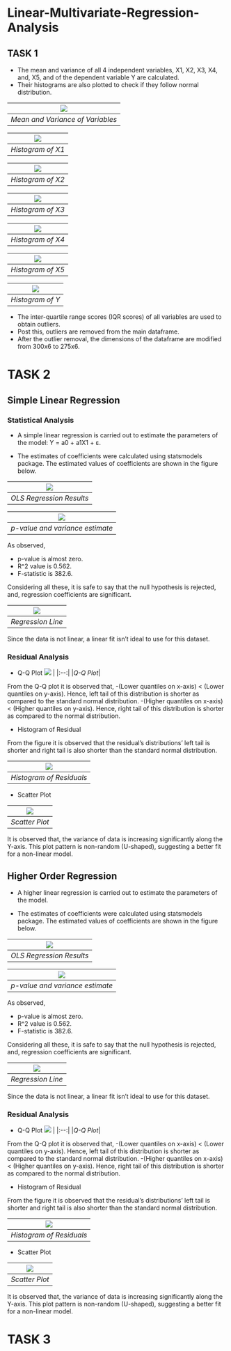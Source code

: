 # Linear-Multivariate-Regression-Analysis

## TASK 1

- The mean and variance of all 4 independent variables, X1, X2, X3, X4, and, X5, and of the dependent variable Y are calculated. 
- Their histograms are also plotted to check if they follow normal distribution. 

![](https://github.com/sharvaridesh/Linear-Multivariate-Regression-Analysis/blob/master/results/mean_variance_variables.PNG) |
|:--:|
|*Mean and Variance of Variables*|

![](https://github.com/sharvaridesh/Linear-Multivariate-Regression-Analysis/blob/master/results/X1_hist.png) |
|:--:|
|*Histogram of X1*|

![](https://github.com/sharvaridesh/Linear-Multivariate-Regression-Analysis/blob/master/results/X2_hist.png) |
|:--:|
|*Histogram of X2*|

![](https://github.com/sharvaridesh/Linear-Multivariate-Regression-Analysis/blob/master/results/X3_hist.png) |
|:--:|
|*Histogram of X3*|

![](https://github.com/sharvaridesh/Linear-Multivariate-Regression-Analysis/blob/master/results/X4_hist.png) |
|:--:|
|*Histogram of X4*|

![](https://github.com/sharvaridesh/Linear-Multivariate-Regression-Analysis/blob/master/results/X5_hist.png) |
|:--:|
|*Histogram of X5*|

![](https://github.com/sharvaridesh/Linear-Multivariate-Regression-Analysis/blob/master/results/Y_hist.png) |
|:--:|
|*Histogram of Y*|

- The inter-quartile range scores (IQR scores) of all variables are used to obtain outliers. 
- Post this, outliers are removed from the main dataframe. 
- After the outlier removal, the dimensions of the dataframe are modified from 300x6 to 275x6. 

# TASK 2

## Simple Linear Regression 

### Statistical Analysis

- A simple linear regression is carried out to estimate the parameters of the model:
Y = a0 + a1X1 + ε.

- The estimates of coefficients were calculated using statsmodels package. The estimated values of coefficients are shown in the figure below.

![](https://github.com/sharvaridesh/Linear-Multivariate-Regression-Analysis/blob/master/results/ols-simple.JPG) |
|:--:|
|*OLS Regression Results*|

![](https://github.com/sharvaridesh/Linear-Multivariate-Regression-Analysis/blob/master/results/p-value-simple.JPG) |
|:--:|
|*p-value and variance estimate*|

As observed, 

- p-value is almost zero.
- R^2 value is 0.562.
- F-statistic is 382.6.

Considering all these, it is safe to say that the null hypothesis is rejected, and, regression coefficients are significant. 

![](https://github.com/sharvaridesh/Linear-Multivariate-Regression-Analysis/blob/master/results/Linear%20Regression%20Simple.png) |
|:--:|
|*Regression Line*|

Since the data is not linear, a linear fit isn’t ideal to use for this dataset.

### Residual Analysis

- Q-Q Plot
![](https://github.com/sharvaridesh/Linear-Multivariate-Regression-Analysis/blob/master/results/qqplot.png) |
|:--:|
|*Q-Q Plot*|

From the Q-Q plot it is observed that,
  -(Lower quantiles on x-axis) < (Lower quantiles on y-axis). Hence, left tail of this distribution is shorter as compared to the            standard normal distribution.
  -(Higher quantiles on x-axis) < (Higher quantiles on y-axis). Hence, right tail of this distribution is shorter as compared to            the normal distribution.

- Histogram of Residual 

From the figure it is observed that the residual’s distributions’ left tail is shorter and right tail is also shorter than the standard normal distribution.

![](https://github.com/sharvaridesh/Linear-Multivariate-Regression-Analysis/blob/master/results/error_hist.png) |
|:--:|
|*Histogram of Residuals*|

- Scatter Plot

![](https://github.com/sharvaridesh/Linear-Multivariate-Regression-Analysis/blob/master/results/scatter%20plot.png) |
|:--:|
|*Scatter Plot*|

It is observed that, the variance of data is increasing significantly along the Y-axis. This plot pattern is non-random (U-shaped), suggesting a better fit for a non-linear model.

## Higher Order Regression

- A higher linear regression is carried out to estimate the parameters of the model.

- The estimates of coefficients were calculated using statsmodels package. The estimated values of coefficients are shown in the figure below.

![](https://github.com/sharvaridesh/Linear-Multivariate-Regression-Analysis/blob/master/results/ols-high.JPG) |
|:--:|
|*OLS Regression Results*|

![](https://github.com/sharvaridesh/Linear-Multivariate-Regression-Analysis/blob/master/results/p-value-simple.JPG) |
|:--:|
|*p-value and variance estimate*|

As observed, 

- p-value is almost zero.
- R^2 value is 0.562.
- F-statistic is 382.6.

Considering all these, it is safe to say that the null hypothesis is rejected, and, regression coefficients are significant. 

![](https://github.com/sharvaridesh/Linear-Multivariate-Regression-Analysis/blob/master/results/Linear%20Regression%20Simple.png) |
|:--:|
|*Regression Line*|

Since the data is not linear, a linear fit isn’t ideal to use for this dataset.

### Residual Analysis

- Q-Q Plot
![](https://github.com/sharvaridesh/Linear-Multivariate-Regression-Analysis/blob/master/results/qqplot.png) |
|:--:|
|*Q-Q Plot*|

From the Q-Q plot it is observed that,
  -(Lower quantiles on x-axis) < (Lower quantiles on y-axis). Hence, left tail of this distribution is shorter as compared to the            standard normal distribution.
  -(Higher quantiles on x-axis) < (Higher quantiles on y-axis). Hence, right tail of this distribution is shorter as compared to            the normal distribution.

- Histogram of Residual 

From the figure it is observed that the residual’s distributions’ left tail is shorter and right tail is also shorter than the standard normal distribution.

![](https://github.com/sharvaridesh/Linear-Multivariate-Regression-Analysis/blob/master/results/error_hist.png) |
|:--:|
|*Histogram of Residuals*|

- Scatter Plot

![](https://github.com/sharvaridesh/Linear-Multivariate-Regression-Analysis/blob/master/results/scatter%20plot.png) |
|:--:|
|*Scatter Plot*|

It is observed that, the variance of data is increasing significantly along the Y-axis. This plot pattern is non-random (U-shaped), suggesting a better fit for a non-linear model.

# TASK 3



